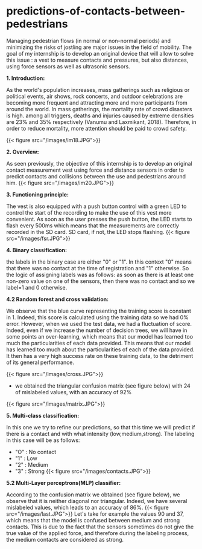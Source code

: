 # predictions-of-contacts-between-pedestrians
Managing pedestrian flows (in normal or non-normal periods) and minimizing the risks of jostling are major issues in the field of mobility. The goal of my internship is to develop an original device that will allow to solve this issue : a vest to measure contacts and pressures, but also distances, using force sensors as well as ultrasonic sensors.


 __1. Introduction:__

 As the world's population increases, mass gatherings such as religious or political events, air shows, rock concerts, and outdoor celebrations are becoming more frequent and attracting more and more participants from around the world. In mass gatherings, the mortality rate of crowd disasters is high. among all triggers, deaths and injuries caused by extreme densities are 23% and 35% respectively (Vanumu and Laxmikant, 2018). Therefore, in order to reduce mortality, more attention should be paid to crowd safety.

  {{< figure src="/images/im18.JPG">}}

  __2. Overview:__

  As seen previously, the objective of this internship is to develop an original contact measurement vest using force and distance sensors in order to predict contacts and collisions between the use and pedestrians around him.
  {{< figure src="/images/im20.JPG">}}

  __3. Functioning principle:__

The vest is also equipped with a push button control with a green LED to control the start of the recording to make the use of this vest more convenient. As soon as the user presses the push button, the LED starts to flash every 500ms which means that the measurements are correctly recorded in the SD card. SD card, if not, the LED stops flashing.
{{< figure src="/images/fsr.JPG">}}

  __4. Binary classification:__

  the labels in the binary case are either "0" or "1". In this context "0" means that there was no contact at the time of registration and "1" otherwise. So the logic of assigning labels was as follows: as soon as there is at least one non-zero value on one of the sensors, then there was no contact and so we label=1 and 0 otherwise.

  __4.2 Random forest and cross validation:__

  We observe that the blue curve representing the training score is constant in 1. Indeed, this score is calculated using the training data so we had 0% error. However, when we used the test data, we had a fluctuation of score. Indeed, even if we increase the number of decision trees, we will have in some points an over-learning, which means that our model has learned too much the particularities of each data provided. This means that our model has learned too much about the particularities of each of the data provided. It then has a very high success rate on these training data, to the detriment of its general performance.

  {{< figure src="/images/cross.JPG">}}

  * we obtained the triangular confusion matrix (see figure below) with 24 of mislabeled values, with an accuracy of 92%

  {{< figure src="/images/matrix.JPG">}}

  __5. Multi-class classification:__

  In this one we try to refine our predictions, so that this time we will predict if there is a contact and with what intensity (low,medium,strong). The labeling in this case will be as follows:
  * "O" : No contact
  * "1" : Low
  * "2" : Medium
  * "3" : Strong
  {{< figure src="/images/contacts.JPG">}}

  __5.2 Multi-Layer perceptrons(MLP) classifier:__

  According to the confusion matrix we obtained (see figure below), we observe that it is neither diagonal nor triangular. Indeed, we have several mislabeled values, which leads to an accuracy of 86%.
  {{< figure src="/images/last.JPG">}}
  Let's take for example the values 90 and 37, which means that the model is confused between medium and strong contacts. This is due to the fact that the sensors sometimes do not  give the true value of the applied force, and therefore during the labeling process, the medium contacts are considered as strong.
